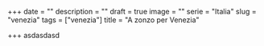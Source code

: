 +++
date = ""
description = ""
draft = true
image = ""
serie = "Italia"
slug = "venezia"
tags = ["venezia"]
title = "A zonzo per Venezia"

+++
asdasdasd